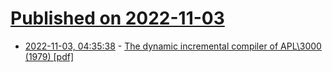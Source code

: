 # [Published on 2022-11-03](index.md)

* [2022-11-03, 04:35:38](https://news.ycombinator.com/item?id=33447041) - [The dynamic incremental compiler of APL\\3000 (1979) [pdf]](https://www.softwarepreservation.org/projects/apl/Papers/DYNAMICINCREMENTAL)
